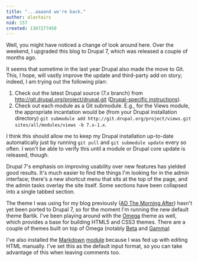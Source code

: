 ```yaml
---
title: "...aaaand we're back."
author: alastairs
nid: 157
created: 1307277450
---
```

Well, you might have noticed a change of look around here. Over the weekend, I upgraded this blog to Drupal 7, which was released a couple of months ago.  

<!--break-->

It seems that sometime in the last year Drupal also made the move to Git.  This, I hope, will vastly improve the update and third-party add on story; indeed, I am trying out the following plan:

  1. Check out the latest Drupal source (7.x branch) from http://git.drupal.org/project/drupal.git ([Drupal-specific instructions](http://drupal.org/node/3060/git-instructions/7.x)).  
  2. Check out each module as a Git submodule.  E.g., for the Views module, the appropriate incantation would be (from your Drupal installation directory) `git submodule add http://git.drupal.org/project/views.git sites/all/modules/views -b 7.x-1.x`.

I think this should allow me to keep my Drupal installation up-to-date automatically just by running `git pull` and `git submodule update` every so often.  I won't be able to verify this until a module or Drupal core update is released, though.  

Drupal 7's emphasis on improving usability over new features has yielded good results.  It's much easier to find the things I'm looking for in the admin interface; there's a new shortcut menu that sits at the top of the page, and the admin tasks overlay the site itself.  Some sections have been collapsed into a single tabbed section.  

The theme I was using for my blog previously ([AD The Morning After](http://drupal.org/project/ad_the-morning-after)) hasn't yet been ported to Drupal 7, so for the moment I'm running the new default theme Bartik.  I've been playing around with the [Omega](http://drupal.org/project/omega) theme as well, which provides a base for building HTML5 and CSS3 themes.  There are a couple of themes built on top of Omega (notably [Beta](http://drupal.org/project/beta) and [Gamma](http://drupal.org/project/gamma))

I've also installed the [Markdown](http://daringfireball.net/projects/markdown/) [module](http://drupal.org/project/markdown) because I was fed up with editing HTML manually.  I've set this as the default input format, so you can take advantage of this when leaving comments too.  
